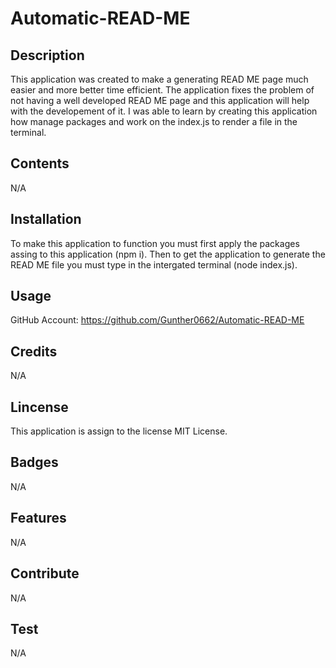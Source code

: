 # Automatic-READ-ME

## Description

This application was created to make a generating READ ME page much easier and more better time efficient. The application fixes the problem of not having a well developed READ ME page and this application will help with the developement of it. I was able to learn by creating this application how manage packages and work on the index.js to render  a file in the terminal.

## Contents

N/A

## Installation

To make this application to function you must first apply the packages assing to this application (npm i). Then to get the application to generate the READ ME file you must type in the intergated terminal (node index.js).

## Usage

GitHub Account: https://github.com/Gunther0662/Automatic-READ-ME

## Credits

N/A

## Lincense

This application is assign to the license MIT License.

## Badges

N/A

## Features

N/A

## Contribute

N/A

## Test

N/A

